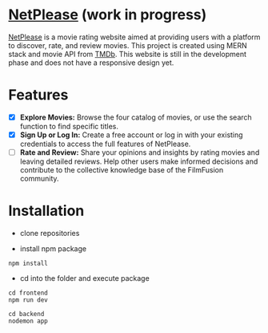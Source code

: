 # [NetPlease](https://netplease.onrender.com/) (work in progress)

[NetPlease](https://netplease.onrender.com/) is a movie rating website aimed at providing users with a platform to discover, rate, and review movies. This project is created using MERN stack and movie API from [TMDb](https://www.themoviedb.org/). This website is still in the development phase and does not have a responsive design yet.

# Features

- [X] **Explore Movies:** Browse the four catalog of movies, or use the search function to find specific titles.
- [X] **Sign Up or Log In:** Create a free account or log in with your existing credentials to access the full features of NetPlease.
- [ ] **Rate and Review:** Share your opinions and insights by rating movies and leaving detailed reviews. Help other users make informed decisions and contribute to the collective knowledge base of the FilmFusion community.

# Installation

- clone repositories

- install npm package
```
npm install
```
- cd into the folder and execute package
```
cd frontend
npm run dev
```
```
cd backend
nodemon app
```
